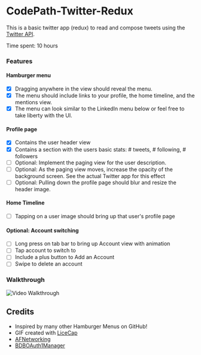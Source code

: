 CodePath-Twitter-Redux
================
This is a basic twitter app (redux) to read and compose tweets using the [Twitter API](https://apps.twitter.com/).

Time spent: 10 hours

### Features

#### Hamburger menu

- [x] Dragging anywhere in the view should reveal the menu.
- [x] The menu should include links to your profile, the home timeline, and the mentions view.
- [x] The menu can look similar to the LinkedIn menu below or feel free to take liberty with the UI.

#### Profile page

- [x] Contains the user header view
- [x] Contains a section with the users basic stats: # tweets, # following, # followers
- [ ] Optional: Implement the paging view for the user description.
- [ ] Optional: As the paging view moves, increase the opacity of the background screen. See the actual Twitter app for this effect
- [ ] Optional: Pulling down the profile page should blur and resize the header image.

#### Home Timeline

- [ ] Tapping on a user image should bring up that user's profile page

#### Optional: Account switching

- [ ] Long press on tab bar to bring up Account view with animation
- [ ] Tap account to switch to
- [ ] Include a plus button to Add an Account
- [ ] Swipe to delete an account

### Walkthrough
![Video Walkthrough](http://i.imgur.com/gG3NVsB.gif)

Credits
---------
* Inspired by many other Hamburger Menus on GitHub!
* GIF created with [LiceCap](http://www.cockos.com/licecap/)
* [AFNetworking](https://github.com/AFNetworking/AFNetworking)
* [BDBOAuth1Manager](https://github.com/bdbergeron/BDBOAuth1Manager)
